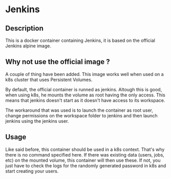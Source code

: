 # Jenkins
## Description
This is a docker container containing Jenkins, it is based on the official Jenkins alpine image.

## Why not use the official image ?
A couple of thing have been added. This image works well when used on a k8s cluster that uses Persistent Volumes.

By default, the official container is runned as jenkins. Altough this is good, when using k8s, he mounts the volume as root having the only access. This means that jenkins doesn't start as it doesn't have access to its workspace.

The workaround that was used is to launch the container as root user, change permissions on the workspace folder to jenkins and then launch jenkins using the jenkins user.
## Usage
Like said before, this container should be used in a k8s context. That's why there is no command specified here.
If there was existing data (users, jobs, etc) on the mounted volume, this container will then use these. If not, you just have to check the logs for the randomly generated password in k8s and start creating your users.
